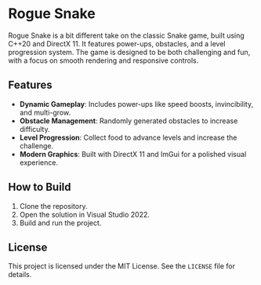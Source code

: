 # Rogue Snake

Rogue Snake is a bit different take on the classic Snake game, built using C++20 and DirectX 11. It features power-ups, obstacles, and a level progression system. The game is designed to be both challenging and fun, with a focus on smooth rendering and responsive controls.

## Features
- **Dynamic Gameplay**: Includes power-ups like speed boosts, invincibility, and multi-grow.
- **Obstacle Management**: Randomly generated obstacles to increase difficulty.
- **Level Progression**: Collect food to advance levels and increase the challenge.
- **Modern Graphics**: Built with DirectX 11 and ImGui for a polished visual experience.

## How to Build
1. Clone the repository.
2. Open the solution in Visual Studio 2022.
3. Build and run the project.

## License
This project is licensed under the MIT License. See the `LICENSE` file for details.

